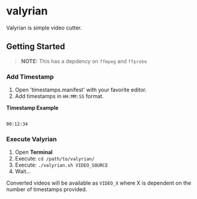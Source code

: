 # valyrian

Valyrian is simple video cutter. 


## Getting Started

> **NOTE:** This has a depdency on `ffmpeg` and `ffprobe`

### Add Timestamp

1. Open 'timestamps.manifest' with your favorite editor.
2. Add timestamps in `HH:MM:SS` format.


**Timestamp Example**
```

00:12:34

```
### Execute Valyrian

1. Open **Terminal**
2. Execute: `cd /path/to/valyrian/`
3. Execute: `./valyrian.sh VIDEO_SOURCE`
4. Wait...

Converted videos will be available as `VIDEO_X` where X is dependent on the number of timestamps provided.



